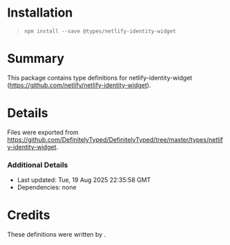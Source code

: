 # Installation
> `npm install --save @types/netlify-identity-widget`

# Summary
This package contains type definitions for netlify-identity-widget (https://github.com/netlify/netlify-identity-widget).

# Details
Files were exported from https://github.com/DefinitelyTyped/DefinitelyTyped/tree/master/types/netlify-identity-widget.

### Additional Details
 * Last updated: Tue, 19 Aug 2025 22:35:58 GMT
 * Dependencies: none

# Credits
These definitions were written by .
